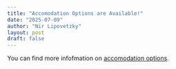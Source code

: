 ```yaml
---
title: "Accomodation Options are Available!"
date: "2025-07-09"
author: "Nir Lipovetzky"
layout: post
draft: false
---
```



You can find more infofmation on [accomodation options](/attending/accommodation).
